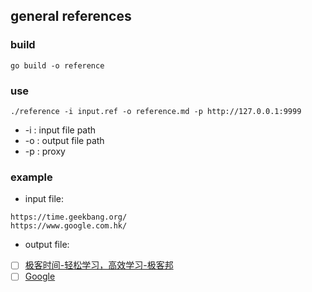 ## general references

### build
`go build -o reference`

### use
`./reference -i input.ref -o reference.md -p http://127.0.0.1:9999`

- -i : input file path
- -o : output file path
- -p : proxy

### example
- input file:
```
https://time.geekbang.org/
https://www.google.com.hk/
```

- output file:
- [ ] [极客时间-轻松学习，高效学习-极客邦](https://time.geekbang.org/)
- [ ] [Google](https://www.google.com.hk/)